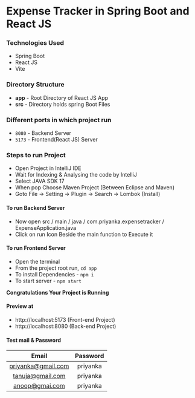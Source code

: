 # Expense Tracker in Spring Boot and React JS

### Technologies Used
- Spring Boot
- React JS
- Vite

### Directory Structure
- **app** - Root Directory of React JS App
- **src** - Directory holds spring Boot Files

### Different ports in which project run
- `8080` - Backend Server
- `5173` - Frontend(React JS) Server

### Steps to run Project
- Open Project in IntelliJ IDE
- Wait for Indexing & Analysing the code by IntelliJ
- Select JAVA SDK 17
- When pop Choose Maven Project (Between Eclipse and Maven)
- Goto File -> Setting -> Plugin -> Search -> Lombok (Install)
#### To run Backend Server
- Now open src / main / java / com.priyanka.expensetracker / ExpenseApplication.java
- Click on run Icon Beside the main function to Execute it

#### To run Frontend Server
- Open the terminal
- From the project root run, `cd app`
- To install Dependencies - `npm i`
- To start server - `npm start`

**Congratulations Your Project is Running**

#### Preview at
- http://localhost:5173 (Front-end Project)
- http://localhost:8080 (Back-end Project)

#### Test mail & Password
|     **Email**      | **Password**            |
|:------------------:|:-----------------------:|
 priyanka@gmail.com |        priyanka         |
  tanuja@gmail.com  |        priyanka         |
   anoop@gmai.com   |        priyanka         |